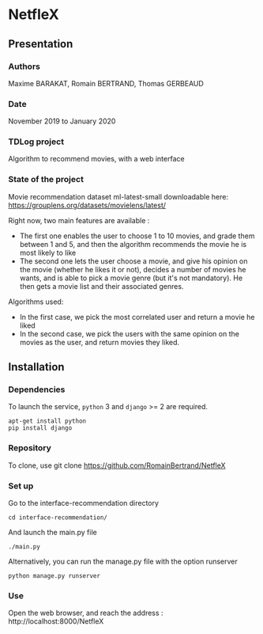 # NetfleX
## Presentation
### Authors
Maxime BARAKAT, Romain BERTRAND, Thomas GERBEAUD
### Date
November 2019 to January 2020

### TDLog project
Algorithm to recommend movies, with a web interface

### State of the project
Movie recommendation dataset ml-latest-small downloadable here:
https://grouplens.org/datasets/movielens/latest/

Right now, two main features are available :
- The first one enables the user to choose 1 to 10 movies, and grade them between 1 and 5, and then the algorithm recommends the movie he is most likely to like
- The second one lets the user choose a movie, and give his opinion on the movie (whether he likes it or not), decides a number of movies he wants, and is able to pick a movie genre (but it's not mandatory). He then gets a movie list and their associated genres.

Algorithms used:
- In the first case, we pick the most correlated user and return a movie he liked
- In the second case, we pick the users with the same opinion on the movies as the user, and return movies they liked.

## Installation

### Dependencies
To launch the service, `python` 3 and `django` >= 2 are required.

```
apt-get install python
pip install django
```

### Repository
To clone, use
    git clone https://github.com/RomainBertrand/NetfleX

### Set up
Go to the interface-recommendation directory

```
cd interface-recommendation/
```

And launch the main.py file

```
./main.py
```

Alternatively, you can run the manage.py file with the option runserver

```
python manage.py runserver
```

### Use
Open the web browser, and reach the address : http://localhost:8000/NetfleX
